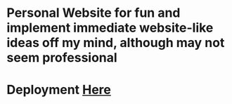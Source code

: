 # Personal Website for fun and implement immediate website-like ideas off my mind, although may not seem professional
# Deployment <a href="https://zhengzihao2002.github.io/HTML%20CSS/sample.html">Here</a>
